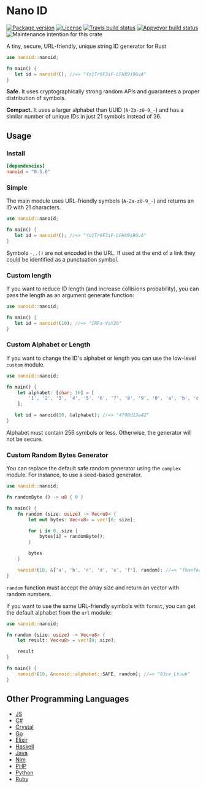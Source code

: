 # Nano ID

[![Package version](https://img.shields.io/crates/v/nanoid.svg)](https://crates.io/crates/nanoid)
[![License](https://img.shields.io/badge/license-MIT%20License-blue.svg)](https://github.com/nikolay-govorov/nanoid/blob/master/LICENSE)
[![Travis build status ](https://travis-ci.org/nikolay-govorov/nanoid.svg?branch=master)](https://travis-ci.org/nikolay-govorov/nanoid)
[![Appveyor build status](https://ci.appveyor.com/api/projects/status/github/nikolay-govorov/nanoid?svg=true&amp;branch=master)](https://ci.appveyor.com/project/nikolay-govorov/nanoid)
![Maintenance intention for this crate](https://img.shields.io/badge/maintenance-actively--developed-brightgreen.svg)

A tiny, secure, URL-friendly, unique string ID generator for Rust

```rust
use nanoid::nanoid;

fn main() {
   let id = nanoid!(); //=> "Yo1Tr9F3iF-LFHX9i9GvA"
}
```

**Safe.** It uses cryptographically strong random APIs
and guarantees a proper distribution of symbols.

**Compact.** It uses a larger alphabet than UUID (`A-Za-z0-9_-`)
and has a similar number of unique IDs in just 21 symbols instead of 36.

## Usage

### Install

```toml
[dependencies]
nanoid = "0.3.0"
```

### Simple

The main module uses URL-friendly symbols (`A-Za-z0-9_-`) and returns an ID
with 21 characters.

```rust
use nanoid::nanoid;

fn main() {
   let id = nanoid!(); //=> "Yo1Tr9F3iF-LFHX9i9GvA"
}
```

Symbols `-,.()` are not encoded in the URL. If used at the end of a link
they could be identified as a punctuation symbol.

### Custom length

If you want to reduce ID length (and increase collisions probability),
you can pass the length as an argument generate function:

```rust
use nanoid::nanoid;

fn main() {
   let id = nanoid!(10); //=> "IRFa-VaY2b"
}
```

### Custom Alphabet or Length

If you want to change the ID's alphabet or length
you can use the low-level `custom` module.

```rust
use nanoid::nanoid;

fn main() {
    let alphabet: [char; 16] = [
        '1', '2', '3', '4', '5', '6', '7', '8', '9', '0', 'a', 'b', 'c', 'd', 'e', 'f'
    ];

   let id = nanoid(10, &alphabet); //=> "4f90d13a42"
}
```

Alphabet must contain 256 symbols or less.
Otherwise, the generator will not be secure.

### Custom Random Bytes Generator

You can replace the default safe random generator using the `complex` module.
For instance, to use a seed-based generator.

```rust
use nanoid::nanoid;

fn randomByte () -> u8 { 0 }

fn main() {
    fn random (size: usize) -> Vec<u8> {
        let mut bytes: Vec<u8> = vec![0; size];

        for i in 0..size {
            bytes[i] = randomByte();
        }

        bytes
    }

    nanoid!(10, &['a', 'b', 'c', 'd', 'e', 'f'], random); //=> "fbaefaadeb"
}
```

`random` function must accept the array size and return an vector
with random numbers.

If you want to use the same URL-friendly symbols with `format`,
you can get the default alphabet from the `url` module:

```rust
use nanoid::nanoid;

fn random (size: usize) -> Vec<u8> {
    let result: Vec<u8> = vec![0; size];

    result
}

fn main() {
    nanoid!(10, &nanoid::alphabet::SAFE, random); //=> "93ce_Ltuub"
}
```

## Other Programming Languages

* [JS](https://github.com/ai/nanoid)
* [C#](https://github.com/codeyu/nanoid-net)
* [Crystal](https://github.com/mamantoha/nanoid.cr)
* [Go](https://github.com/matoous/go-nanoid)
* [Elixir](https://github.com/railsmechanic/nanoid)
* [Haskell](https://github.com/4e6/nanoid-hs)
* [Java](https://github.com/aventrix/jnanoid)
* [Nim](https://github.com/icyphox/nanoid.nim)
* [PHP](https://github.com/hidehalo/nanoid-php)
* [Python](https://github.com/puyuan/py-nanoid)
* [Ruby](https://github.com/radeno/nanoid.rb)
